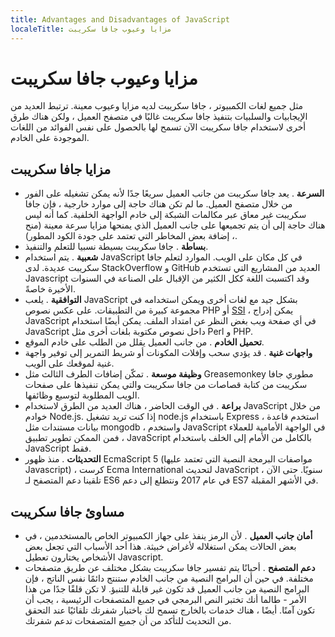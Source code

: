 ```yaml
---
title: Advantages and Disadvantages of JavaScript
localeTitle: مزايا وعيوب جافا سكريبت
---
```

# مزايا وعيوب جافا سكريبت

مثل جميع لغات الكمبيوتر ، جافا سكريبت لديه مزايا وعيوب معينة. ترتبط العديد من الإيجابيات والسلبيات بتنفيذ جافا سكريبت غالبًا في متصفح العميل ، ولكن هناك طرق أخرى لاستخدام جافا سكريبت الآن تسمح لها بالحصول على نفس الفوائد من اللغات الموجودة على الخادم.

## مزايا جافا سكريبت

*   **السرعة** . يعد جافا سكريبت من جانب العميل سريعًا جدًا لأنه يمكن تشغيله على الفور من خلال متصفح العميل. ما لم تكن هناك حاجة إلى موارد خارجية ، فإن جافا سكريبت غير معاق عبر مكالمات الشبكة إلى خادم الواجهة الخلفية. كما أنه ليس هناك حاجة إلى أن يتم تجميعها على جانب العميل الذي يمنحها مزايا سرعة معينة (منح ، إضافة بعض المخاطر التي تعتمد على جودة الكود المطور).
*   **بساطة** . جافا سكريبت بسيطة نسبيا للتعلم والتنفيذ.
*   **شعبية** . يتم استخدام JavaScript في كل مكان على الويب. الموارد لتعلم جافا سكريبت عديدة. لدى StackOverflow و GitHub العديد من المشاريع التي تستخدم Javascript وقد اكتسبت اللغة ككل الكثير من الإقبال على الصناعة في السنوات الأخيرة خاصةً.
*   **التوافقية** . يلعب JavaScript بشكل جيد مع لغات أخرى ويمكن استخدامه في مجموعة كبيرة من التطبيقات. على عكس نصوص PHP أو [SSI](https://en.wikipedia.org/wiki/Server_Side_Includes) ، يمكن إدراج JavaScript في أي صفحة ويب بغض النظر عن امتداد الملف. يمكن أيضًا استخدام JavaScript داخل نصوص مكتوبة بلغات أخرى مثل Perl و PHP.
*   **تحميل الخادم** . من جانب العميل يقلل من الطلب على خادم الموقع.
*   **واجهات غنية** . قد يؤدي سحب وإفلات المكونات أو شريط التمرير إلى توفير واجهة غنية لموقعك على الويب.
*   **وظيفة موسعة** . تمكّن إضافات الطرف الثالث مثل Greasemonkey مطوري جافا سكريبت من كتابة قصاصات من جافا سكريبت والتي يمكن تنفيذها على صفحات الويب المطلوبة لتوسيع وظائفها.
*   **براعة** . في الوقت الحاضر ، هناك العديد من الطرق لاستخدام JavaScript من خلال خوادم Node.js. إذا كنت تريد تشغيل node.js باستخدام Express ، استخدم قاعدة بيانات مستندات مثل mongodb ، واستخدم JavaScript في الواجهة الأمامية للعملاء ، فمن الممكن تطوير تطبيق JavaScript بالكامل من الأمام إلى الخلف باستخدام JavaScript فقط.
*   **التحديثات** . منذ ظهور EcmaScript 5 (مواصفات البرمجة النصية التي تعتمد عليها Javascript) ، كرست Ecma International لتحديث JavaScript سنويًا. حتى الآن ، تلقينا دعم المتصفح لـ ES6 في عام 2017 ونتطلع إلى دعم ES7 في الأشهر المقبلة.

## مساوئ جافا سكريبت

*   **أمان جانب العميل** . لأن الرمز ينفذ على جهاز الكمبيوتر الخاص بالمستخدمين ، في بعض الحالات يمكن استغلاله لأغراض خبيثة. هذا أحد الأسباب التي تجعل بعض الأشخاص يختارون تعطيل Javascript.
*   **دعم المتصفح** . أحيانًا يتم تفسير جافا سكريبت بشكل مختلف عن طريق متصفحات مختلفة. في حين أن البرامج النصية من جانب الخادم ستنتج دائمًا نفس الناتج ، فإن البرامج النصية من جانب العميل قد تكون غير قابلة للتنبؤ. لا تكن قلقًا جدًا من هذا الأمر - طالما أنك تختبر النص البرمجي في جميع المتصفحات الرئيسية ، يجب أن تكون آمنًا. أيضًا ، هناك خدمات بالخارج تسمح لك باختبار شفرتك تلقائيًا عند التحقق من التحديث للتأكد من أن جميع المتصفحات تدعم شفرتك.